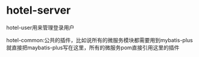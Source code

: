 # hotel-server

hotel-user用来管理登录用户

hotel-common:公共的插件，比如说所有的微服务模块都需要用到mybatis-plus就直接把maybatis-plus写在这里，所有的微服务pom直接引用这里的插件

